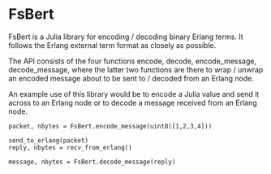 FsBert
======

FsBert is a Julia library for encoding / decoding binary Erlang terms. It follows the Erlang external term format as closely as possible.

The API consists of the four functions encode, decode, encode_message, decode_message, where the latter two functions are there to wrap / unwrap an encoded message about to be sent to / decoded from an Erlang node.

An example use of this library would be to encode a Julia value and send it across to an Erlang node or to decode a message received from an Erlang node.

```
packet, nbytes = FsBert.encode_message(uint8([1,2,3,4]))

send_to_erlang(packet)
reply, nbytes = recv_from_erlang()

message, nbytes = FsBert.decode_message(reply)
```

